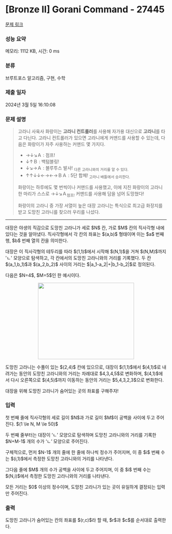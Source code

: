 # [Bronze II] Gorani Command - 27445 

[문제 링크](https://www.acmicpc.net/problem/27445) 

### 성능 요약

메모리: 1112 KB, 시간: 0 ms

### 분류

브루트포스 알고리즘, 구현, 수학

### 제출 일자

2024년 3월 5일 16:10:08

### 문제 설명

<blockquote>
<p>고라니 사육사 화랑이는 <strong>고라니 컨트롤러</strong>를 사용해 자가용 대신으로 <strong>고라니</strong>를 타고 다닌다. 고라니 컨트롤러가 있으면 고라니에게 커맨드를 사용할 수 있는데, 다음은 화랑이가 자주 사용하는 커맨드 몇 가지다.</p>

<ul>
	<li>→↓↘Ａ : 점프!</li>
	<li>↓↑Ｂ : 백텀블링!</li>
	<li>↓↘→Ａ : 블루투스 발사! <sub>다른 고라니와의 거리를 알 수 있다.</sub></li>
	<li>↑↑↓↓←→←→ＢＡ : 5단 합체!<sub> 고라니 배틀에서 승리한다.</sub></li>
</ul>

<p>화랑이는 하루에도 몇 번씩이나 커맨드를 사용했고, 이에 지친 화랑이의 고라니 한 마리가 스스로 →↓↘Ａ<sub>점프!</sub> 커맨드를 사용해 담을 넘어 도망쳤다!</p>

<p>화랑이의 고라니 중 가장 서열이 높은 대장 고라니는 특식으로 최고급 화장지를 받고 도망친 고라니를 찾으러 우리를 나섰다.</p>
</blockquote>

<hr>
<p>대장은 야생의 직감으로 도망친 고라니가 세로 $N$ 칸, 가로 $M$ 칸의 직사각형 내에 있다는 것을 알아냈다. 직사각형에서 각 칸의 좌표는 $(a,b)$ 형태이며 이는 $a$ 번째 행, $b$ 번째 열의 칸을 의미한다.</p>

<p>대장은 이 직사각형의 테두리를 따라 $(1,1)$에서 시작해 $(N,1)$을 거쳐 $(N,M)$까지 'ㄴ' 모양으로 탐색하고, 각 칸에서의 도망친 고라니와의 거리를 기록했다. 두 칸 $(a_1,b_1)$과 $(a_2,b_2)$ 사이의 거리는 $|a_1-a_2|+|b_1-b_2|$로 정의된다.</p>

<p>다음은 $N=4$, $M=5$인 한 예시이다.</p>

<p style="text-align: center;"><img alt="" src="" style="width: 300px; height: 238px;"></p>

<p>도망친 고라니는 수풀이 있는 $(2,4)$ 칸에 있으므로, 대장이 $(1,1)$에서 $(4,1)$로 내려가는 동안의 도망친 고라니와의 거리는 차례대로 $4,3,4,5$로 변화하며, $(4,1)$에서 다시 오른쪽으로 $(4,5)$까지 이동하는 동안의 거리는 $5,4,3,2,3$으로 변화한다.</p>

<p>대장을 위해 도망친 고라니가 숨어있는 곳의 좌표를 구해주자!</p>

### 입력 

 <p>첫 번째 줄에 직사각형의 세로 길이 $N$과 가로 길이 $M$이 공백을 사이에 두고 주어진다. $(1 \le N, M \le 50)$</p>

<p>두 번째 줄부터는 대장이 ‘ㄴ’ 모양으로 탐색하며 도망친 고라니와의 거리를 기록한 $N+M-1$ 개의 수가 ‘ㄴ’ 모양으로 주어진다.</p>

<p>구체적으로, 먼저 $N-1$ 개의 줄에 한 줄에 하나씩 정수가 주어지며, 이 중 $i$ 번째 수는 $(i,1)$에서 측정한 도망친 고라니와의 거리를 나타낸다.</p>

<p>그다음 줄에 $M$ 개의 수가 공백을 사이에 두고 주어지며, 이 중 $i$ 번째 수는 $(N,i)$에서 측정한 도망친 고라니와의 거리를 나타낸다.</p>

<p>모든 거리는 $0$ 이상의 정수이며, 도망친 고라니가 있는 곳이 유일하게 결정되는 입력만 주어진다.</p>

### 출력 

 <p>도망친 고라니가 숨어있는 칸의 좌표를 $(r,c)$라 할 때, $r$과 $c$를 순서대로 출력한다.</p>

